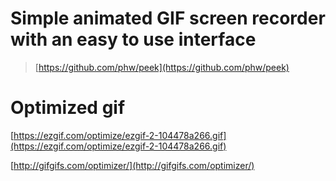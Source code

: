 #  Simple animated GIF screen recorder with an easy to use interface

> [https://github.com/phw/peek](https://github.com/phw/peek)


# Optimized gif
[https://ezgif.com/optimize/ezgif-2-104478a266.gif](https://ezgif.com/optimize/ezgif-2-104478a266.gif)

[http://gifgifs.com/optimizer/](http://gifgifs.com/optimizer/)
